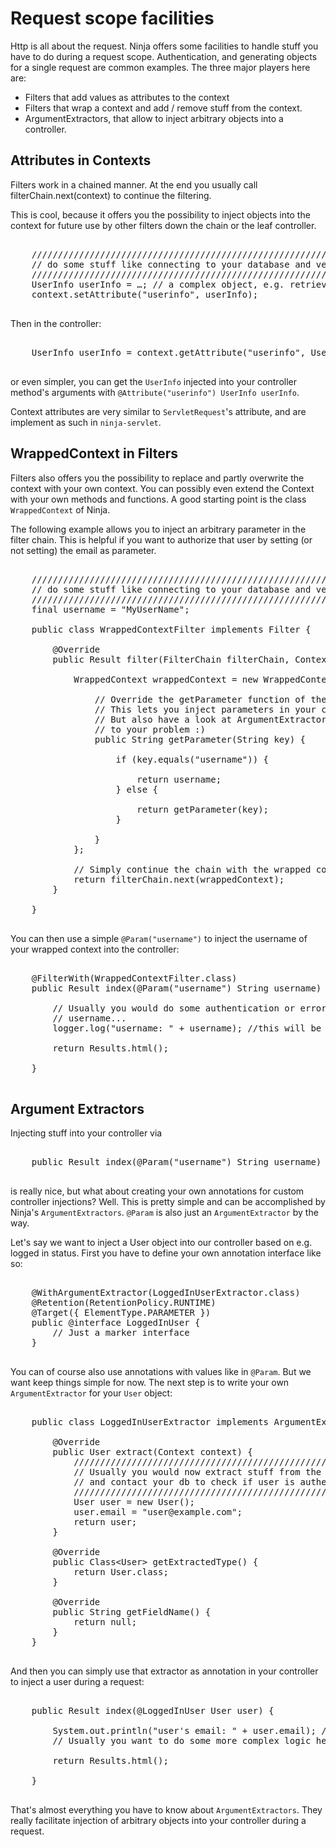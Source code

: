 Request scope facilities
========================

Http is all about the request. Ninja offers some facilities to handle stuff you have to
do during a request scope. Authentication, and generating objects for a single request are
common examples. The three major players here are:

 * Filters that add values as attributes to the context
 * Filters that wrap a context and add / remove stuff from the context.
 * ArgumentExtractors, that allow to inject arbitrary objects into a controller.

Attributes in Contexts
----------------------

Filters work in a chained manner. At the end you usually call filterChain.next(context) to continue
the filtering.

This is cool, because it offers you the possibility to inject objects into the context for future
use by other filters down the chain or the leaf controller.

<pre class="prettyprint">

    //////////////////////////////////////////////////////////////////////////
    // do some stuff like connecting to your database and verifying the user.
    //////////////////////////////////////////////////////////////////////////
    UserInfo userInfo = …; // a complex object, e.g. retrieved from database
    context.setAttribute("userinfo", userInfo);

</pre>

Then in the controller:

<pre class="prettyprint">

    UserInfo userInfo = context.getAttribute("userinfo", UserInfo.class);

</pre>

or even simpler, you can get the `UserInfo` injected into your controller method's arguments with
`@Attribute("userinfo") UserInfo userInfo`.

Context attributes are very similar to `ServletRequest`'s attribute, and are implement as such in
`ninja-servlet`.


WrappedContext in Filters
-------------------------

Filters also offers you the possibility to replace and partly overwrite the context
with your own context. You can possibly even extend the Context with your own methods and
functions. A good starting point is the class `WrappedContext` of Ninja.

The following example allows you to inject an arbitrary parameter in the filter chain. This is helpful
if you want to authorize that user by setting (or not setting) the email as parameter.


<pre class="prettyprint">

    //////////////////////////////////////////////////////////////////////////
    // do some stuff like connecting to your database and verifying the user.
    //////////////////////////////////////////////////////////////////////////
    final username = "MyUserName";

    public class WrappedContextFilter implements Filter {

        @Override
        public Result filter(FilterChain filterChain, Context context) {
        
            WrappedContext wrappedContext = new WrappedContext(context) {
            
                // Override the getParameter function of the context.
                // This lets you inject parameters in your controller via @Param("username")
                // But also have a look at ArgumentExtractors. Maybe they are a cleaner solution
                // to your problem :)
                public String getParameter(String key) {
                
                    if (key.equals("username")) {
                    
                        return username;
                    } else {
                    
                        return getParameter(key);
                    }
                
                }            
            };
        
            // Simply continue the chain with the wrapped context
            return filterChain.next(wrappedContext);
        }
  
    }
    
</pre>



You can then use a simple `@Param("username")` to inject the username of your wrapped context into the controller:

<pre class="prettyprint">

    @FilterWith(WrappedContextFilter.class)
    public Result index(@Param("username") String username) {
    
        // Usually you would do some authentication or error handling with
        // username...
        logger.log("username: " + username); //this will be MyUserName

        return Results.html();

    }
    
</pre>    



Argument Extractors
-------------------

Injecting stuff into your controller via 

<pre class="prettyprint">

    public Result index(@Param("username") String username) { ... }
    
</pre>

is really nice, but what about creating your own annotations for custom controller injections? 
Well. This is pretty simple and can be accomplished by Ninja's `ArgumentExtractors`. `@Param` is also
just an `ArgumentExtractor` by the way.

Let's say we want to inject a User object into our controller based on e.g. logged in status. 
First you have to define your own annotation interface like so:

<pre class="prettyprint">

    @WithArgumentExtractor(LoggedInUserExtractor.class)
    @Retention(RetentionPolicy.RUNTIME)
    @Target({ ElementType.PARAMETER })
    public @interface LoggedInUser {
        // Just a marker interface
    }
    
</pre>

You can of course also use annotations with values like in `@Param`. But we want keep things simple for now.
The next step is to write your own `ArgumentExtractor` for your `User` object:

<pre class="prettyprint">

    public class LoggedInUserExtractor implements ArgumentExtractor&#60;User&#62; {

        @Override
        public User extract(Context context) {                    
            //////////////////////////////////////////////////////////////////
            // Usually you would now extract stuff from the context
            // and contact your db to check if user is authenticated or so...        
            ///////////////////////////////////////////////////////////////////
            User user = new User();
            user.email = "user@example.com";
            return user;
        }

        @Override
        public Class&#60;User&#62; getExtractedType() {
            return User.class;
        }

        @Override
        public String getFieldName() {
            return null;
        }
    }
    
</pre>

And then you can simply use that extractor as annotation in your controller to inject a user during a request:

<pre class="prettyprint">

    public Result index(@LoggedInUser User user) {
    
        System.out.println("user's email: " + user.email); //will be user@example.com
        // Usually you want to do some more complex logic here...

        return Results.html();

    }
    
</pre>


That's almost everything you have to know about `ArgumentExtractors`. They really facilitate injection of arbitrary objects into
your controller during a request.

 


